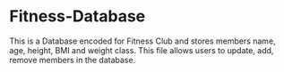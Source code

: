 # Fitness-Database
This is a Database encoded for Fitness Club and stores members name, age, height, BMI and weight class. 
This file allows users to update, add, remove members in the database. 
